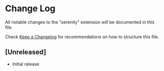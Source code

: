 # Change Log
All notable changes to the "serenity" extension will be documented in this file.

Check [Keep a Changelog](http://keepachangelog.com/) for recommendations on how to structure this file.

## [Unreleased]
- Initial release
